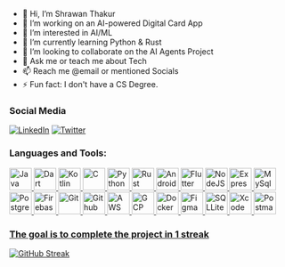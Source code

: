 - 👋 Hi, I’m Shrawan Thakur
- 🔭 I’m working on an AI-powered Digital Card App
- 👀 I’m interested in AI/ML
- 🌱 I’m currently learning Python & Rust
- 💞️ I’m looking to collaborate on the AI Agents Project
- 💬 Ask me or teach me about Tech
- 📫 Reach me @email or mentioned Socials
- ⚡ Fun fact: I don't have a CS Degree.

### Social Media

[![LinkedIn](https://img.shields.io/badge/LinkedIn-shrawanthakur003-blue?style=flat-square&logo=linkedin)](https://www.linkedin.com/in/shrawan-thakur003/)
[![Twitter](https://img.shields.io/badge/Twitter-codershrawan-blue?style=flat-square&logo=twitter)](https://twitter.com/coder_shrawan)



### Languages and Tools:

<p align="left"> 
<a href="https://java.com" target="_blank" rel="noreferrer"> 
  <img src="https://cdn.jsdelivr.net/gh/devicons/devicon@latest/icons/java/java-original-wordmark.svg" alt="Java" width="40" height="40"/>
<a href="https://dart.dev/" target="_blank" rel="noreferrer"> 
  <img src="https://cdn.jsdelivr.net/gh/devicons/devicon@latest/icons/dart/dart-original.svg" alt="Dart" width="40" height="40"/>
<a href="https://kotlinlang.org/" target="_blank" rel="noreferrer"> 
  <img src="https://cdn.jsdelivr.net/gh/devicons/devicon@latest/icons/kotlin/kotlin-original.svg" alt="Kotlin" width="40" height="40"/>
<a href="https://www.cprogramming.com/" target="_blank" rel="noreferrer">
  <img src="https://cdn.jsdelivr.net/gh/devicons/devicon@latest/icons/c/c-original.svg" alt="C" width="40" height="40"/>
<a href="https://www.python.org/" target="_blank" rel="noreferrer"> 
  <img src="https://cdn.jsdelivr.net/gh/devicons/devicon@latest/icons/python/python-original.svg" alt="Python" width="40" height="40"/>
<a href="https://www.rust-lang.org/" target="_blank" rel="noreferrer"> 
  <img src="https://firebasestorage.googleapis.com/v0/b/matrix-developer.appspot.com/o/storage%2Fimages%2Ficon%2Ficons8-rust-48.png?alt=media&token=b74a99e2-eebd-4ea3-b047-e4964442ec0d" alt="Rust" width="40" height="40"/>
<a href="https://developer.android.com/" target="_blank" rel="noreferrer"> 
  <img src="https://cdn.jsdelivr.net/gh/devicons/devicon@latest/icons/androidstudio/androidstudio-original.svg" alt="Android" width="40" height="40"/>
<a href="https://flutter.dev" target="_blank" rel="noreferrer"> 
  <img src="https://cdn.jsdelivr.net/gh/devicons/devicon@latest/icons/flutter/flutter-original.svg" alt="Flutter" width="40" height="40"/>
<a href="https://nodejs.org" target="_blank" rel="noreferrer"> 
  <img src="https://cdn.jsdelivr.net/gh/devicons/devicon@latest/icons/nodejs/nodejs-original-wordmark.svg" alt="NodeJS" width="40" height="40"/>
<a href="https://expressjs.com/" target="_blank" rel="noreferrer"> 
  <img src="https://firebasestorage.googleapis.com/v0/b/matrix-developer.appspot.com/o/storage%2Fimages%2Ficon%2Ficons8-express-js-48.png?alt=media&token=a8328064-d3c6-4437-9a05-f2b1af1377ea" alt="ExpressJS" width="40" height="40"/>
<a href="https://www.mysql.com/" target="_blank" rel="noreferrer"> 
  <img src="https://cdn.jsdelivr.net/gh/devicons/devicon@latest/icons/mysql/mysql-original-wordmark.svg" alt="MySql" width="40" height="40"/>
<a href="https://www.postgresql.org/" target="_blank" rel="noreferrer"> 
  <img src="https://cdn.jsdelivr.net/gh/devicons/devicon@latest/icons/postgresql/postgresql-original-wordmark.svg" alt="PostgresSQL" width="40" height="40"/>
<a href="https://firebase.google.com/" target="_blank" rel="noreferrer"> 
  <img src="https://cdn.jsdelivr.net/gh/devicons/devicon@latest/icons/firebase/firebase-original.svg" alt="Firebase" width="40" height="40"/>
<a href="https://git-scm.com/" target="_blank" rel="noreferrer"> 
  <img src="https://cdn.jsdelivr.net/gh/devicons/devicon@latest/icons/git/git-original-wordmark.svg" alt="Git" width="40" height="40"/>
<a href="https://github.com" target="_blank" rel="noreferrer"> 
  <img src="https://firebasestorage.googleapis.com/v0/b/matrix-developer.appspot.com/o/storage%2Fimages%2Ficon%2Ficons8-github-64.png?alt=media&token=f7042988-db91-4592-ad78-5b471b39ce35" alt="Github" width="40" height="40"/>
  <a href="https://aws.amazon.com/" target="_blank" rel="noreferrer"> 
  <img src="https://cdn.jsdelivr.net/gh/devicons/devicon@latest/icons/amazonwebservices/amazonwebservices-original-wordmark.svg" alt="AWS" width="40" height="40"/>
  <a href="https://cloud.google.com" target="_blank" rel="noreferrer"> 
  <img src="https://cdn.jsdelivr.net/gh/devicons/devicon@latest/icons/googlecloud/googlecloud-original-wordmark.svg" alt="GCP" width="40" height="40"/>
  <a href="https://www.docker.com/" target="_blank" rel="noreferrer"> 
  <img src="https://cdn.jsdelivr.net/gh/devicons/devicon@latest/icons/docker/docker-plain-wordmark.svg" alt="Docker" width="40" height="40"/>
  <a href="https://figma.com" target="_blank" rel="noreferrer"> 
  <img src="https://cdn.jsdelivr.net/gh/devicons/devicon@latest/icons/figma/figma-original.svg" alt="Figma" width="40" height="40"/>
  <a href="https://www.sqlite.org/" target="_blank" rel="noreferrer"> 
  <img src="https://cdn.jsdelivr.net/gh/devicons/devicon@latest/icons/sqlite/sqlite-original.svg" alt="SQLLite" width="40" height="40"/>
  <a href="https://developer.apple.com/xcode/" target="_blank" rel="noreferrer"> 
  <img src="https://cdn.jsdelivr.net/gh/devicons/devicon@latest/icons/xcode/xcode-original.svg" alt="Xcode" width="40" height="40"/>
  <a href="https://postman.com" target="_blank" rel="noreferrer"> 
  <img src="https://cdn.jsdelivr.net/gh/devicons/devicon@latest/icons/postman/postman-original.svg" alt="Postman" width="40" height="40"/>
  
                            
  </p>


  

### The goal is to complete the project in 1 streak

[![GitHub Streak](https://streak-stats.demolab.com?user=shrawank039&theme=ocean-gradient&hide_border=true)](https://git.io/streak-stats)

<!--
**shrawank039/shrawank039** is a ✨ _special_ ✨ repository because its `README.md` (this file) appears on your GitHub profile.

<!-- - 🤔 I’m looking for help with ML Opportunity. -->
